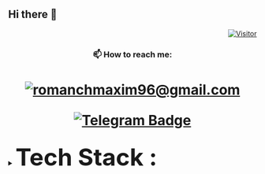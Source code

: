 ## Hi there 👋
<div align="right">

[![Visitor](https://visitor-badge.laobi.icu/badge?page_id=MaximRom00)](https://github.com/MaximRom00a)
</div>

<h3 align="center">📫 How to reach me:</h3>
<h1 align="center">

<a href="mailto:romanchmaxim96@gmail.com">![romanchmaxim96@gmail.com](https://img.shields.io/badge/Gmail-D14836?style=for-the-badge&logo=gmail&logoColor=white)</a> 
   
[![Telegram Badge](https://img.shields.io/badge/Telegram-2CA5E0?style=for-the-badge&logo=telegram&logoColor=white)](https://t.me/maxrom96)

</h1>

____<details close><summary><font size = 100> Tech Stack : </font></summary>____

<!--
**MaximRom00/MaximRom00** is a ✨ _special_ ✨ repository because its `README.md` (this file) appears on your GitHub profile.

Here are some ideas to get you started:

- 🔭 I’m currently working on ...
- 🌱 I’m currently learning ...
- 👯 I’m looking to collaborate on ...
- 🤔 I’m looking for help with ...
- 💬 Ask me about ...
- 📫 How to reach me: ...
- 😄 Pronouns: ...
- ⚡ Fun fact: ...
-->
<h2>:hammer_and_pick: Some Tools I Use</h2>

### 👨‍💻 Programming and markup languages

<p>
    <a href="https://github.com/MaximRom00?tab=repositories&q=&type=&language=java&sort="><img alt="Java" src="https://img.shields.io/badge/Java-ED8B00?style=for-the-badge&logo=java&logoColor=white"></a>
    <img alt="CSS" src="https://img.shields.io/badge/CSS-239120?&style=for-the-badge&logo=css3&logoColor=white"></a>
    <a href="https://github.com/MaximRom00?tab=repositories&q=&type=&language=html&sort=l"><img alt="HTML" src="https://img.shields.io/badge/HTML-239120?style=for-the-badge&logo=html5&logoColor=white"></a>
    <img alt="SQL" src="https://img.shields.io/badge/-SQL-4ea9da?style=for-the-badge"></a>
    <img alt="JSON" src="https://camo.githubusercontent.com/9c2f1381d03b23626b66eb3372afe109aa0be6b50d1695c9ca939289290e39a7/68747470733a2f2f696d672e736869656c64732e696f2f7374617469632f76313f7374796c653d666f722d7468652d6261646765266d6573736167653d4a534f4e26636f6c6f723d303030303030266c6f676f3d4a534f4e266c6f676f436f6c6f723d464646464646266c6162656c3d"></a>
</p>

### 🧰 Frameworks and libraries
<p>
    <a href="#"><img alt="Spring" src="https://img.shields.io/badge/Spring-6DB33F?style=for-the-badge&logo=spring&logoColor=white"></a> 
    <a href="#"><img alt="Hibernate" src="https://camo.githubusercontent.com/d6c722bf44bd7b4d523177ece25a31bfebe752bca023932c255c9a4ece76b451/68747470733a2f2f696d672e736869656c64732e696f2f7374617469632f76313f7374796c653d666f722d7468652d6261646765266d6573736167653d48696265726e61746526636f6c6f723d353936363643266c6f676f3d48696265726e617465266c6f676f436f6c6f723d464646464646266c6162656c3d"></a> 
    <a href="#"><img alt="Flyway" src="https://camo.githubusercontent.com/b6cd1446f5c79afedb1626df0f9ee886956f2cbaa1fbccf2059ab342c1f26529/68747470733a2f2f696d672e736869656c64732e696f2f7374617469632f76313f7374796c653d666f722d7468652d6261646765266d6573736167653d466c7977617926636f6c6f723d434330323030266c6f676f3d466c79776179266c6f676f436f6c6f723d464646464646266c6162656c3d"></a>
    <a href="#"><img alt="Liquebase" src="https://camo.githubusercontent.com/f7623577c2dcdf9224ee01d6bc3f2096a065d243bb8cdd397591e94f1458cdd6/68747470733a2f2f696d672e736869656c64732e696f2f7374617469632f76313f7374796c653d666f722d7468652d6261646765266d6573736167653d4c697175696261736526636f6c6f723d323936324646266c6f676f3d4c6971756962617365266c6f676f436f6c6f723d464646464646266c6162656c3d"></a>
       <a href="#"><img alt="JUnit" src="https://camo.githubusercontent.com/4d08d3382a98cbdf27aae3833e16c01599cab2392342f500b119a6507966fa74/68747470733a2f2f696d672e736869656c64732e696f2f7374617469632f76313f7374796c653d666f722d7468652d6261646765266d6573736167653d4a556e69743526636f6c6f723d323541313632266c6f676f3d4a556e697435266c6f676f436f6c6f723d464646464646266c6162656c3d"></a>
    <a href="#"><img alt="JUnit" src="https://camo.githubusercontent.com/854e5183029b145d8f319c18143f9bd873c3eb53bf03cd6d924ef55e4ea4c80d/68747470733a2f2f696d672e736869656c64732e696f2f7374617469632f76313f7374796c653d666f722d7468652d6261646765266d6573736167653d5468796d656c65616626636f6c6f723d303035463046266c6f676f3d5468796d656c656166266c6f676f436f6c6f723d464646464646266c6162656c3d"></a>
    <a href="#"><img alt="Bootstrap" src="https://camo.githubusercontent.com/8d0e8bf4a315e73ce23e6d5e3193279d53d066717f7f806d7af7305d9334e7cb/68747470733a2f2f696d672e736869656c64732e696f2f7374617469632f76313f7374796c653d666f722d7468652d6261646765266d6573736167653d426f6f74737472617026636f6c6f723d373935324233266c6f676f3d426f6f747374726170266c6f676f436f6c6f723d464646464646266c6162656c3d"></a>
 
</p>

### 🗄️ Databases and cloud hosting

<p>
    <a href="#"><img alt="Heroku" src="https://camo.githubusercontent.com/19764c8c39927763a01a6468b533a874ecc23d80143f9ae260eec76b696c7d82/68747470733a2f2f696d672e736869656c64732e696f2f7374617469632f76313f7374796c653d666f722d7468652d6261646765266d6573736167653d4865726f6b7526636f6c6f723d343330303938266c6f676f3d4865726f6b75266c6f676f436f6c6f723d464646464646266c6162656c3d"></a>
    <a href="#"><img alt="MySQL" src="https://camo.githubusercontent.com/539a184961e9ab46a914b3a57718cd52f9a122ffb33a0bcaaa92484add20ba72/68747470733a2f2f696d672e736869656c64732e696f2f7374617469632f76313f7374796c653d666f722d7468652d6261646765266d6573736167653d4d7953514c26636f6c6f723d343437394131266c6f676f3d4d7953514c266c6f676f436f6c6f723d464646464646266c6162656c3d"></a>
    <a href="#"><img alt="H2" src="https://img.shields.io/badge/-H2-216388?style=for-the-badge"></a>
</p>

### 💻 Software and tools

<p>
    <a href="#"><img alt="GitHub Pages" src="https://camo.githubusercontent.com/cca71357fe98ec5f8cd6ebab9044ad2901f4b64ebda379ac81608ed9f1caa1a0/68747470733a2f2f696d672e736869656c64732e696f2f7374617469632f76313f7374796c653d666f722d7468652d6261646765266d6573736167653d47697448756226636f6c6f723d313831373137266c6f676f3d476974487562266c6f676f436f6c6f723d464646464646266c6162656c3d"></a>
    <a href="#"><img alt="Git" src="https://camo.githubusercontent.com/42acc7ee3a18313a065e672e0835729edf3361dedb045d6c3cf8821fe30a1c2d/68747470733a2f2f696d672e736869656c64732e696f2f7374617469632f76313f7374796c653d666f722d7468652d6261646765266d6573736167653d47697426636f6c6f723d463035303332266c6f676f3d476974266c6f676f436f6c6f723d464646464646266c6162656c3d"></a>
    <a href="#"><img alt="Swagger" src="https://camo.githubusercontent.com/6733efac985638c8a0ccf30f26202157ab13d47a899bf458d5cc5e1fac358157/68747470733a2f2f696d672e736869656c64732e696f2f7374617469632f76313f7374796c653d666f722d7468652d6261646765266d6573736167653d5377616767657226636f6c6f723d323232323232266c6f676f3d53776167676572266c6f676f436f6c6f723d383545413244266c6162656c3d"></a>
    <a href="#"><img alt="Postman" src="https://camo.githubusercontent.com/d2737af1a4caf34d83fc933874a0c907b6419848a41f8e3e914a7c35356ca3cf/68747470733a2f2f696d672e736869656c64732e696f2f7374617469632f76313f7374796c653d666f722d7468652d6261646765266d6573736167653d506f73746d616e26636f6c6f723d464636433337266c6f676f3d506f73746d616e266c6f676f436f6c6f723d464646464646266c6162656c3d"></a>
    <a href="#"><img alt="Docker" src="https://camo.githubusercontent.com/4ec342876a40b53ffc6230a41196528690f9f42b1098fd354df46c649720b4c6/68747470733a2f2f696d672e736869656c64732e696f2f7374617469632f76313f7374796c653d666f722d7468652d6261646765266d6573736167653d446f636b657226636f6c6f723d323439364544266c6f676f3d446f636b6572266c6f676f436f6c6f723d464646464646266c6162656c3d"></a>
</p>



<h2>:compass: My stats</h2>

<p><img  src="https://github-readme-stats.vercel.app/api/top-langs?username=MaximRom00&show_icons=true&locale=en&layout=compact" alt="MaximRom00" /></p>

